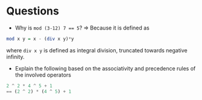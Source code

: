 # Questions

- Why is `mod (3-12) 7 == 5`?
=> Because it is defined as

```haskell
mod x y = x - (div x y)*y
```

where `div x y` is defined as integral division, truncated towards negative infinity.

- Explain the following based on the associativity and precedence rules of the involved operators

```haskell
2 ^ 2 * 4 ^ 5 + 1
== (2 ^ 2) * (4 ^ 5) + 1
```
